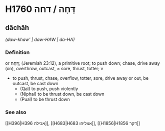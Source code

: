 # H1760 דָּחָה / דחה

## dâchâh

_(daw-khaw' | daw-HAW | da-HA)_

### Definition

or דָּחַח; (Jeremiah 23:12), a primitive root; to push down; chase, drive away (on), overthrow, outcast, × sore, thrust, totter; v

- to push, thrust, chase, overflow, totter, sore, drive away or out, be outcast, be cast down
  - (Qal) to push, push violently
  - (Niphal) to be thrust down, be cast down
  - (Pual) to be thrust down

### See also

[[H396|H396 אכילה]], [[H683|H683 אצליהו]], [[H1856|H1856 דקר]]
